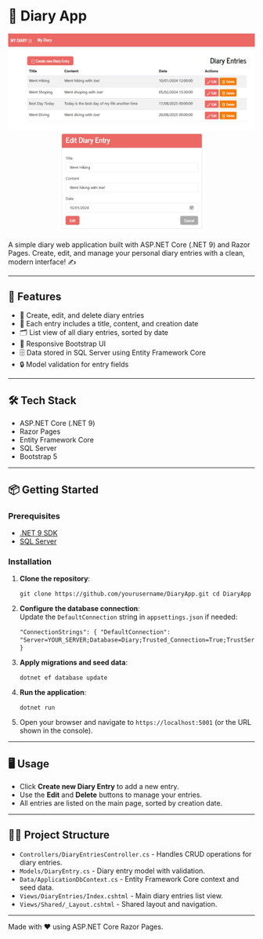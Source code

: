 # 📔 Diary App

<p align="center">
  <img src="images/home-view.jpg" alt="Home View" width="530"/>
  <img src="images/edit-view.jpg" alt="Edit View" width="300"/>
</p>

A simple diary web application built with ASP.NET Core (.NET 9) and Razor Pages. Create, edit, and manage your personal diary entries with a clean, modern interface! ✍️

---

## 🚀 Features

- 📝 Create, edit, and delete diary entries
- 📅 Each entry includes a title, content, and creation date
- 🗂️ List view of all diary entries, sorted by date
- 🎨 Responsive Bootstrap UI
- 🗄️ Data stored in SQL Server using Entity Framework Core
- 🔒 Model validation for entry fields

---

## 🛠️ Tech Stack

- ASP.NET Core (.NET 9)
- Razor Pages
- Entity Framework Core
- SQL Server
- Bootstrap 5

---

## 📦 Getting Started

### Prerequisites

- [.NET 9 SDK](https://dotnet.microsoft.com/download)
- [SQL Server](https://www.microsoft.com/en-us/sql-server/sql-server-downloads)

### Installation

1. **Clone the repository**:  
   ```
   git clone https://github.com/yourusername/DiaryApp.git cd DiaryApp
   ```
3. **Configure the database connection**:  
   Update the `DefaultConnection` string in `appsettings.json` if needed:  
   ```
   "ConnectionStrings": { "DefaultConnection": "Server=YOUR_SERVER;Database=Diary;Trusted_Connection=True;TrustServerCertificate=True;MultipleActiveResultSets=true" }
   ```
5. **Apply migrations and seed data**:  
   ```
   dotnet ef database update
   ```
6. **Run the application**:  
   ```
   dotnet run
   ```
8. Open your browser and navigate to `https://localhost:5001` (or the URL shown in the console).

---

## 🖥️ Usage

- Click **Create new Diary Entry** to add a new entry.
- Use the **Edit** and **Delete** buttons to manage your entries.
- All entries are listed on the main page, sorted by creation date.

---

## 🧑‍💻 Project Structure

- `Controllers/DiaryEntriesController.cs` - Handles CRUD operations for diary entries.
- `Models/DiaryEntry.cs` - Diary entry model with validation.
- `Data/ApplicationDbContext.cs` - Entity Framework Core context and seed data.
- `Views/DiaryEntries/Index.cshtml` - Main diary entries list view.
- `Views/Shared/_Layout.cshtml` - Shared layout and navigation.

---

Made with ❤️ using ASP.NET Core Razor Pages.
